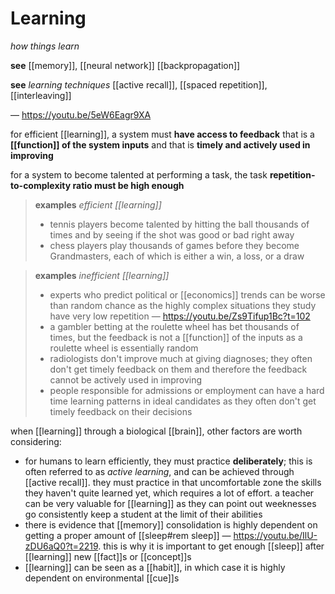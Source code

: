 # Learning

_how things learn_

**see** [[memory]], [[neural network]] [[backpropagation]]

**see** _learning techniques_ [[active recall]], [[spaced repetition]], [[interleaving]]

&mdash; <https://youtu.be/5eW6Eagr9XA>

for efficient [[learning]], a system must **have access to feedback** that is a **[[function]] of the system inputs** and that is **timely and actively used in improving**

for a system to become talented at performing a task, the task **repetition-to-complexity ratio must be high enough**

> **examples** _efficient [[learning]]_
>
> - tennis players become talented by hitting the ball thousands of times and by seeing if the shot was good or bad right away
> - chess players play thousands of games before they become Grandmasters, each of which is either a win, a loss, or a draw

> **examples** _inefficient [[learning]]_
>
> - experts who predict political or [[economics]] trends can be worse than random chance as the highly complex situations they study have very low repetition &mdash; <https://youtu.be/Zs9Tifup1Bc?t=102>
> - a gambler betting at the roulette wheel has bet thousands of times, but the feedback is not a [[function]] of the inputs as a roulette wheel is essentially random
> - radiologists don't improve much at giving diagnoses; they often don't get timely feedback on them and therefore the feedback cannot be actively used in improving
> - people responsible for admissions or employment can have a hard time learning patterns in ideal candidates as they often don't get timely feedback on their decisions

when [[learning]] through a biological [[brain]], other factors are worth considering:

- for humans to learn efficiently, they must practice **deliberately**; this is often referred to as _active learning_, and can be achieved through [[active recall]]. they must practice in that uncomfortable zone the skills they haven't quite learned yet, which requires a lot of effort. a teacher can be very valuable for [[learning]] as they can point out weeknesses go consistently keep a student at the limit of their abilities
- there is evidence that [[memory]] consolidation is highly dependent on getting a proper amount of [[sleep#rem sleep]] &mdash; <https://youtu.be/IlU-zDU6aQ0?t=2219>. this is why it is important to get enough [[sleep]] after [[learning]] new [[fact]]s or [[concept]]s
- [[learning]] can be seen as a [[habit]], in which case it is highly dependent on environmental [[cue]]s
